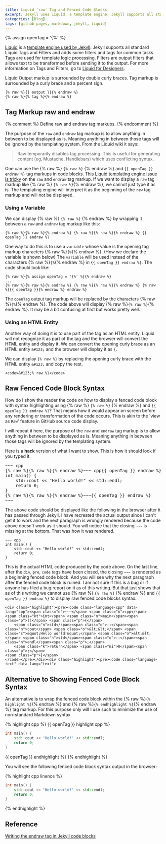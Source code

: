 ```yaml
---
title: Liquid 'raw' Tag and Fenced Code Blocks
excerpt: Jekyll uses Liquid, a template engine. Jekyll supports all standard Liquid tags and filters and adds some filters and tags for common tasks.
categories: [Blog]
tags: [github pages, markdown, jekyll, liquid]
---
```


{% assign openTag = '{%' %}

[Liquid] is a [template engine used by Jekyll].
Jekyll supports all standard Liquid Tags and Filters and adds some filters and tags for common tasks.
Tags are used for template logic processing.
Filters are output filters that allows text to be transformed before sending it to the output.
For more information on Tags and Filters, go to [Liquid for Designers].

Liquid Output markup is surrounded by double curly braces.
Tag markup is surrounded by a curly brace and a percent sign.

~~~
{% raw %}{{ output }}{% endraw %}
{% raw %}{% tag %}{% endraw %}
~~~

## Tag Markup raw and endraw

{% comment %}
Define raw and endraw tag markups.
{% endcomment %}

The purpose of the `raw` and `endraw` tag markup is to allow anything in between to be displayed as is.
Meaning anything in between those tags will be ignored by the templating system.
From the Liquid wiki it says:

> Raw temporarily disables tag processing. This is useful for generating content (eg, Mustache, Handlebars) which uses conflicting syntax.

One can use the {% raw %} `{% raw %}` {% endraw %} and `{{ openTag }} endraw %}` tag markups in code blocks.
[This Liquid templating engine issue is tricky](http://blog.slaks.net/2013-06-10/jekyll-endraw-in-code) on the `raw` and `endraw` tag markup.
If we want to display a `raw` tag markup like {% raw %} `{% raw %}`{% endraw %}, we cannot just type it as is.
The templating engine will interpret it as the beginning of the `raw` tag markup and will not be displayed.

### Using a Variable

We can display {% raw %} `{% raw %}` {% endraw %} by wrapping it between a `raw` and `endraw` tag markup like this:

~~~
{% raw %}{% raw %}{% endraw %} {% raw %}{% raw %}{% endraw %} {{ openTag }} endraw %}
~~~

One way to do this is to use a `variable` whose value is the opening tag markup characters {% raw %}`{%`{% endraw %}.
(How we declare the variable is shown below)
The `variable` will be used instead of the characters {% raw %}`{%`{% endraw %} in `{{ openTag }} endraw %}`.
The code should look like:

~~~
{% raw %}{% assign openTag = '{%' %}{% endraw %}
...
{% raw %}{% raw %}{% endraw %} {% raw %}{% raw %}{% endraw %} {% raw %}{{ openTag }}{% endraw %} endraw %}
~~~

The `openTag` output tag markup will be replaced by the characters {% raw %}`{%`{% endraw %}.
The code above will display {% raw %}`{% raw %}`{% endraw %}. It may be a bit confusing at first but works pretty well.

### Using an HTML Entity

Another way of doing it is to use part of the tag as an HTML entity.
Liquid will not recognize it as part of the tag and the browser will convert the HTML entity and display it.
We can convert the opening curly brace as an HTML entity <code>&amp;#123;</code> and the browser will display it as <code>&#123;</code>.

We can display <code>&#123;% raw %}</code> by replacing the opening curly brace with the HTML entity <code>&amp;#123;</code> and copy the rest.

~~~
<code>&#123;% raw %}</code>
~~~

## Raw Fenced Code Block Syntax

How do I show the reader the code on how to display a fenced code block with syntax highlighting using {% raw %} `{% raw %}` {% endraw %} and `{{ openTag }} endraw %}`?
That means how it would appear on screen before any rendering or transformation of the code occurs.
This is akin to the 'view as `Raw`' feature in GitHub source code display.

I will repeat it here, the purpose of the `raw` and `endraw` tag markup is to allow anything in between to be displayed as is.
Meaning anything in between those tags will be ignored by the templating system.

Here is a __hack__ version of what I want to show. This is how it should look if you typed it.

<div class="highlight"><pre>
~~~ cpp
{% raw %}{% raw %}{% endraw %}~~~ cpp{{ openTag }} endraw %}
int main() {
    std::cout << "Hello world!" << std::endl;
    return 0;
}
{% raw %}{% raw %}{% endraw %}~~~{{ openTag }} endraw %}
~~~
</pre></div>

The above code should be displayed like the following in the browser after it has passed through Jekyll.
I have recreated the actual output since I can't get it to work and the next paragraph is wrongly rendered because the code above doesn't work as it should.
You will notice that the closing `~~~` is missing at the bottom. That was how it was rendered.

<div class="highlight"><pre><code class="language-cpp" data-lang="cpp"><span class="o">~~~</span> <span class="n">cpp</span>
<span class="kt">int</span> <span class="n">main</span><span class="p">()</span> <span class="p">{</span>
    <span class="n">std</span><span class="o">::</span><span class="n">cout</span> <span class="o">&lt;&lt;</span> <span class="s">&quot;Hello world!&quot;</span> <span class="o">&lt;&lt;</span> <span class="n">std</span><span class="o">::</span><span class="n">endl</span><span class="p">;</span>
    <span class="k">return</span> <span class="mi">0</span><span class="p">;</span>
<span class="p">}</span>
</code></pre></div>

This is the actual HTML code produced by the code above.
On the last line, after the `div`, `pre`, `code` tags have been closed, the closing `~~~` is rendered as a beginning fenced code block.
And you will see why the next paragraph after the fenced code block is ruined.
I am not sure if this is a bug or if anyone has filed a bug report on it as of this writing.
But that just shows that as of this writing we cannot use {% raw %} `{% raw %}` {% endraw %} and `{{ openTag }} endraw %}` to display raw fenced code blocks syntax.

~~~
<div class="highlight"><pre><code class="language-cpp" data-lang="cpp"><span class="o">~~~</span> <span class="n">cpp</span>
<span class="kt">int</span> <span class="n">main</span><span class="p">()</span> <span class="p">{</span>
    <span class="n">std</span><span class="o">::</span><span class="n">cout</span> <span class="o">&lt;&lt;</span> <span class="s">&quot;Hello world!&quot;</span> <span class="o">&lt;&lt;</span> <span class="n">std</span><span class="o">::</span><span class="n">endl</span><span class="p">;</span>
    <span class="k">return</span> <span class="mi">0</span><span class="p">;</span>
<span class="p">}</span>
</code></pre></div><div class="highlight"><pre><code class="language-text" data-lang="text">
~~~

## Alternative to Showing Fenced Code Block Syntax

An alternative is to wrap the fenced code block within the {% raw %}`{% highlight %}`{% endraw %} and {% raw %}`{% endhighlight %}`{% endraw %} tag markup.
For this purpose only will I use such to minimize the use of non-standard Markdown syntax.

{% highlight cpp %}
{{ openTag }} highlight cpp %}
~~~ cpp
int main() {
    std::cout << "Hello world!" << std::endl;
    return 0;
}
~~~
{{ openTag }} endhighlight %}
{% endhighlight %}

You will see the following fenced code block syntax output in the browser:

{% highlight cpp linenos %}
~~~ cpp
int main() {
    std::cout << "Hello world!" << std::endl;
    return 0;
}
~~~
{% endhighlight %}

## Reference

[Writing the endraw tag in Jekyll code blocks](http://blog.slaks.net/2013-06-10/jekyll-endraw-in-code/)



[Liquid]: https://github.com/Shopify/liquid/wiki "Liquid"
[template engine used by Jekyll]: http://jekyllrb.com/docs/templates/
[Liquid for Designers]: https://github.com/Shopify/liquid/wiki/Liquid-for-Designers
